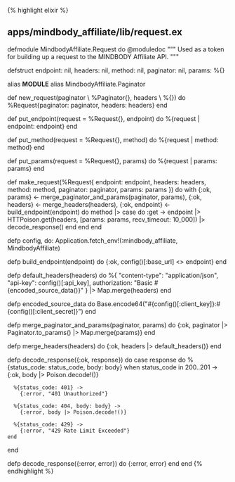 {% highlight elixir %}
## apps/mindbody_affiliate/lib/request.ex

defmodule MindbodyAffiliate.Request do
  @moduledoc """
  Used as a token for building up a request to the
  MINDBODY Affiliate API.
  """

  defstruct endpoint: nil,
            headers: nil,
            method: nil,
            paginator: nil,
            params: %{}

  alias __MODULE__
  alias MindbodyAffiliate.Paginator

  def new_request(paginator \\ %Paginator{}, headers \\ %{}) do
    %Request{paginator: paginator, headers: headers}
  end

  def put_endpoint(request = %Request{}, endpoint) do
    %{request | endpoint: endpoint}
  end

  def put_method(request = %Request{}, method) do
    %{request | method: method}
  end

  def put_params(request = %Request{}, params) do
    %{request | params: params}
  end

  def make_request(%Request{
        endpoint: endpoint,
        headers: headers,
        method: method,
        paginator: paginator,
        params: params
      }) do
    with {:ok, params} <- merge_paginator_and_params(paginator, params),
         {:ok, headers} <- merge_headers(headers),
         {:ok, endpoint} <- build_endpoint(endpoint) do
      method
      |> case do
        :get ->
          endpoint
          |> HTTPoison.get(headers, [params: params, recv_timeout: 10_000])
          |> decode_response()
      end
    end
  end

  defp config,
    do: Application.fetch_env!(:mindbody_affiliate, MindbodyAffiliate)

  defp build_endpoint(endpoint) do
    {:ok, config()[:base_url] <> endpoint}
  end

  defp default_headers(headers) do
    %{
      "content-type": "application/json",
      "api-key": config()[:api_key],
      authorization: "Basic #{encoded_source_data()}"
    }
    |> Map.merge(headers)
  end

  defp encoded_source_data do
    Base.encode64("#{config()[:client_key]}:#{config()[:client_secret]}")
  end

  defp merge_paginator_and_params(paginator, params) do
    {:ok,
     paginator
     |> Paginator.to_params()
     |> Map.merge(params)}
  end

  defp merge_headers(headers) do
    {:ok,
     headers
     |> default_headers()}
  end

  defp decode_response({:ok, response}) do
    case response do
      %{status_code: status_code, body: body}
      when status_code in 200..201 ->
        {:ok, body |> Poison.decode!()}

      %{status_code: 401} ->
        {:error, "401 Unauthorized"}

      %{status_code: 404, body: body} ->
        {:error, body |> Poison.decode!()}

      %{status_code: 429} ->
        {:error, "429 Rate Limit Exceeded"}
    end
  end

  defp decode_response({:error, error}) do
    {:error, error}
  end
end
{% endhighlight %}
